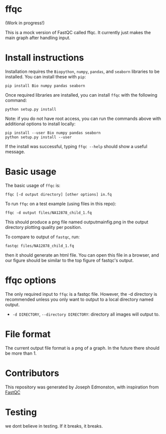 # ffqc

(Work in progress!)

This is a mock version of FastQC called ffqc. It currently just makes the main graph after handling input.

# Install instructions

Installation requires the `Biopython`, `numpy`, `pandas`,  and `seaborn` libraries to be installed. You can install these with `pip`:

```
pip install Bio numpy pandas seaborn
```

Once required libraries are installed, you can install `ffqc` with the following command:

```
python setup.py install
```

Note: if you do not have root access, you can run the commands above with additional options to install locally:
```
pip install --user Bio numpy pandas seaborn
python setup.py install --user
```

If the install was successful, typing `ffqc --help` should show a useful message.

# Basic usage

The basic usage of `ffqc` is:

```
ffqc [-d output directory] [other options] in.fq
```

To run `ffqc` on a test example (using files in this repo):
```
ffqc -d output files/NA12878_child_1.fq
```

This should produce a png file named outputmainfig.png in the output directory plotting quality per position.

To compare to output of `fastqc`, run:
```
fastqc files/NA12878_child_1.fq
```

then it should generate an html file. You can open this file in a browser, and our figure should be similar to the top figure of fastqc's output.

# ffqc options

The only required input to `ffqc` is a fastqc file. However, the -d directory is recommended unless you only want to output to a local directory named output. 

* `-d DIRECTORY`, `--directory DIRECTORY`: directory all images will output to.



# File format

The current output file format is a png of a graph. In the future there should be more than 1.

# Contributors

This repository was generated by Joseph Edmonston, with inspiration from [FastQC](https://www.bioinformatics.babraham.ac.uk/projects/fastqc/)

# Testing

we dont believe in testing. If it breaks, it breaks.


